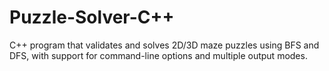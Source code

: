 # Puzzle-Solver-C++
C++ program that validates and solves 2D/3D maze puzzles using BFS and DFS, with support for command-line options and multiple output modes.
